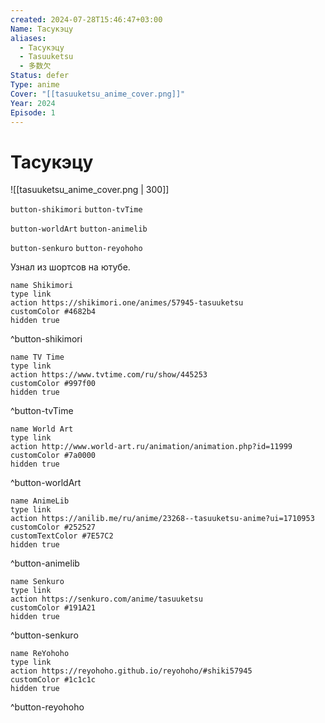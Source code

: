 ```yaml
---
created: 2024-07-28T15:46:47+03:00
Name: Тасукэцу
aliases:
  - Тасукэцу
  - Tasuuketsu
  - 多数欠
Status: defer
Type: anime
Cover: "[[tasuuketsu_anime_cover.png]]"
Year: 2024
Episode: 1
---
```


# Тасукэцу

![[tasuuketsu_anime_cover.png | 300]]

`button-shikimori` `button-tvTime`

`button-worldArt` `button-animelib`

`button-senkuro` `button-reyohoho`

Узнал из шортсов на ютубе.

```button
name Shikimori
type link
action https://shikimori.one/animes/57945-tasuuketsu
customColor #4682b4
hidden true
```
^button-shikimori

```button
name TV Time
type link
action https://www.tvtime.com/ru/show/445253
customColor #997f00
hidden true
```
^button-tvTime

```button
name World Art
type link
action http://www.world-art.ru/animation/animation.php?id=11999
customColor #7a0000
hidden true
```
^button-worldArt

```button
name AnimeLib
type link
action https://anilib.me/ru/anime/23268--tasuuketsu-anime?ui=1710953
customColor #252527
customTextColor #7E57C2
hidden true
```
^button-animelib

```button
name Senkuro
type link
action https://senkuro.com/anime/tasuuketsu
customColor #191A21
hidden true
```
^button-senkuro

```button
name ReYohoho
type link
action https://reyohoho.github.io/reyohoho/#shiki57945
customColor #1c1c1c
hidden true
```
^button-reyohoho

